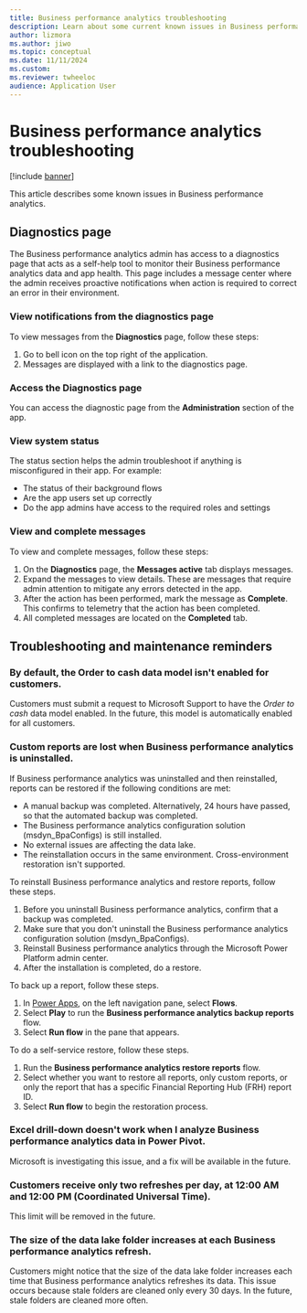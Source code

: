 ```yaml
---
title: Business performance analytics troubleshooting
description: Learn about some current known issues in Business performance analytics.
author: lizmora
ms.author: jiwo
ms.topic: conceptual
ms.date: 11/11/2024
ms.custom:
ms.reviewer: twheeloc 
audience: Application User
---
```


# Business performance analytics troubleshooting

[!include [banner](../includes/banner.md)]

This article describes some known issues in Business performance analytics.

## Diagnostics page
The Business performance analytics admin has access to a diagnostics page that acts as a self-help tool to monitor their Business performance analytics data and app health. This page includes a message center where the admin receives proactive notifications when action is required to correct an error in their environment.

### View notifications from the diagnostics page
To view messages from the **Diagnostics** page, follow these steps:
1. Go to bell icon on the top right of the application.
2. Messages are displayed with a link to the diagnostics page.

### Access the Diagnostics page
You can access the diagnostic page from the **Administration** section of the app.

### View system status
The status section helps the admin troubleshoot if anything is misconfigured in their app. For example:
 - The status of their background flows
 - Are the app users set up correctly
 - Do the app admins have access to the required roles and settings

### View and complete messages
To view and complete messages, follow these steps:
1. On the **Diagnostics** page, the **Messages active** tab displays messages.
2. Expand the messages to view details. These are messages that require admin attention to mitigate any errors detected in the app.
3. After the action has been performed, mark the message as **Complete**. This confirms to telemetry that the action has been completed.
4. All completed messages are located on the **Completed** tab.

## Troubleshooting and maintenance reminders

### By default, the Order to cash data model isn't enabled for customers.

Customers must submit a request to Microsoft Support to have the *Order to cash* data model enabled. In the future, this model is automatically enabled for all customers.

### Custom reports are lost when Business performance analytics is uninstalled.

If Business performance analytics was uninstalled and then reinstalled, reports can be restored if the following conditions are met:

- A manual backup was completed. Alternatively, 24 hours have passed, so that the automated backup was completed.
- The Business performance analytics configuration solution (msdyn\_BpaConfigs) is still installed.
- No external issues are affecting the data lake.
- The reinstallation occurs in the same environment. Cross-environment restoration isn't supported.

To reinstall Business performance analytics and restore reports, follow these steps.

1. Before you uninstall Business performance analytics, confirm that a backup was completed.
2. Make sure that you don't uninstall the Business performance analytics configuration solution (msdyn\_BpaConfigs).
3. Reinstall Business performance analytics through the Microsoft Power Platform admin center.
4. After the installation is completed, do a restore.

To back up a report, follow these steps.

1. In [Power Apps](https://make.powerapps.com/), on the left navigation pane, select **Flows**.
2. Select **Play** to run the **Business performance analytics backup reports** flow.
3. Select **Run flow** in the pane that appears.

To do a self-service restore, follow these steps.

1. Run the **Business performance analytics restore reports** flow.
2. Select whether you want to restore all reports, only custom reports, or only the report that has a specific Financial Reporting Hub (FRH) report ID.
3. Select **Run flow** to begin the restoration process.

### Excel drill-down doesn't work when I analyze Business performance analytics data in Power Pivot.

Microsoft is investigating this issue, and a fix will be available in the future.

### Customers receive only two refreshes per day, at 12:00 AM and 12:00 PM (Coordinated Universal Time).

This limit will be removed in the future.

### The size of the data lake folder increases at each Business performance analytics refresh.

Customers might notice that the size of the data lake folder increases each time that Business performance analytics refreshes its data. This issue occurs because stale folders are cleaned only every 30 days. In the future, stale folders are cleaned more often.
